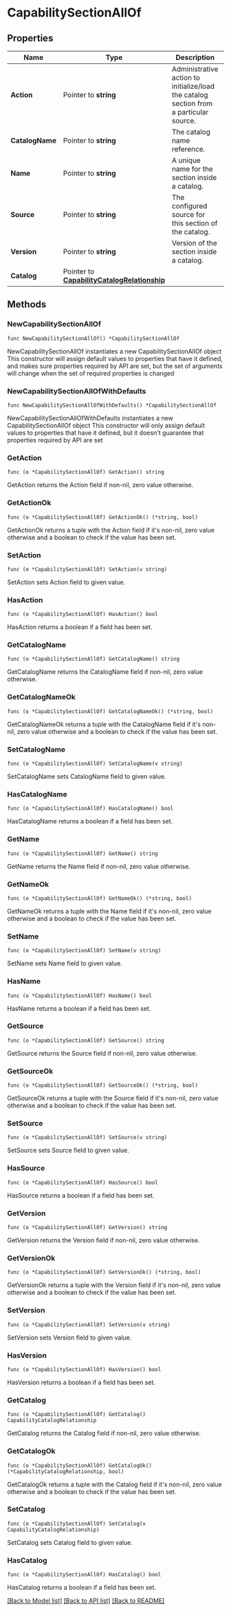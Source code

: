 # CapabilitySectionAllOf

## Properties

Name | Type | Description | Notes
------------ | ------------- | ------------- | -------------
**Action** | Pointer to **string** | Administrative action to initialize/load the catalog section from a particular source. | [optional] [readonly] [default to "None"]
**CatalogName** | Pointer to **string** | The catalog name reference. | [optional] 
**Name** | Pointer to **string** | A unique name for the section inside a catalog. | [optional] 
**Source** | Pointer to **string** | The configured source for this section of the catalog. | [optional] [readonly] [default to "Local"]
**Version** | Pointer to **string** | Version of the section inside a catalog. | [optional] 
**Catalog** | Pointer to [**CapabilityCatalogRelationship**](capability.Catalog.Relationship.md) |  | [optional] 

## Methods

### NewCapabilitySectionAllOf

`func NewCapabilitySectionAllOf() *CapabilitySectionAllOf`

NewCapabilitySectionAllOf instantiates a new CapabilitySectionAllOf object
This constructor will assign default values to properties that have it defined,
and makes sure properties required by API are set, but the set of arguments
will change when the set of required properties is changed

### NewCapabilitySectionAllOfWithDefaults

`func NewCapabilitySectionAllOfWithDefaults() *CapabilitySectionAllOf`

NewCapabilitySectionAllOfWithDefaults instantiates a new CapabilitySectionAllOf object
This constructor will only assign default values to properties that have it defined,
but it doesn't guarantee that properties required by API are set

### GetAction

`func (o *CapabilitySectionAllOf) GetAction() string`

GetAction returns the Action field if non-nil, zero value otherwise.

### GetActionOk

`func (o *CapabilitySectionAllOf) GetActionOk() (*string, bool)`

GetActionOk returns a tuple with the Action field if it's non-nil, zero value otherwise
and a boolean to check if the value has been set.

### SetAction

`func (o *CapabilitySectionAllOf) SetAction(v string)`

SetAction sets Action field to given value.

### HasAction

`func (o *CapabilitySectionAllOf) HasAction() bool`

HasAction returns a boolean if a field has been set.

### GetCatalogName

`func (o *CapabilitySectionAllOf) GetCatalogName() string`

GetCatalogName returns the CatalogName field if non-nil, zero value otherwise.

### GetCatalogNameOk

`func (o *CapabilitySectionAllOf) GetCatalogNameOk() (*string, bool)`

GetCatalogNameOk returns a tuple with the CatalogName field if it's non-nil, zero value otherwise
and a boolean to check if the value has been set.

### SetCatalogName

`func (o *CapabilitySectionAllOf) SetCatalogName(v string)`

SetCatalogName sets CatalogName field to given value.

### HasCatalogName

`func (o *CapabilitySectionAllOf) HasCatalogName() bool`

HasCatalogName returns a boolean if a field has been set.

### GetName

`func (o *CapabilitySectionAllOf) GetName() string`

GetName returns the Name field if non-nil, zero value otherwise.

### GetNameOk

`func (o *CapabilitySectionAllOf) GetNameOk() (*string, bool)`

GetNameOk returns a tuple with the Name field if it's non-nil, zero value otherwise
and a boolean to check if the value has been set.

### SetName

`func (o *CapabilitySectionAllOf) SetName(v string)`

SetName sets Name field to given value.

### HasName

`func (o *CapabilitySectionAllOf) HasName() bool`

HasName returns a boolean if a field has been set.

### GetSource

`func (o *CapabilitySectionAllOf) GetSource() string`

GetSource returns the Source field if non-nil, zero value otherwise.

### GetSourceOk

`func (o *CapabilitySectionAllOf) GetSourceOk() (*string, bool)`

GetSourceOk returns a tuple with the Source field if it's non-nil, zero value otherwise
and a boolean to check if the value has been set.

### SetSource

`func (o *CapabilitySectionAllOf) SetSource(v string)`

SetSource sets Source field to given value.

### HasSource

`func (o *CapabilitySectionAllOf) HasSource() bool`

HasSource returns a boolean if a field has been set.

### GetVersion

`func (o *CapabilitySectionAllOf) GetVersion() string`

GetVersion returns the Version field if non-nil, zero value otherwise.

### GetVersionOk

`func (o *CapabilitySectionAllOf) GetVersionOk() (*string, bool)`

GetVersionOk returns a tuple with the Version field if it's non-nil, zero value otherwise
and a boolean to check if the value has been set.

### SetVersion

`func (o *CapabilitySectionAllOf) SetVersion(v string)`

SetVersion sets Version field to given value.

### HasVersion

`func (o *CapabilitySectionAllOf) HasVersion() bool`

HasVersion returns a boolean if a field has been set.

### GetCatalog

`func (o *CapabilitySectionAllOf) GetCatalog() CapabilityCatalogRelationship`

GetCatalog returns the Catalog field if non-nil, zero value otherwise.

### GetCatalogOk

`func (o *CapabilitySectionAllOf) GetCatalogOk() (*CapabilityCatalogRelationship, bool)`

GetCatalogOk returns a tuple with the Catalog field if it's non-nil, zero value otherwise
and a boolean to check if the value has been set.

### SetCatalog

`func (o *CapabilitySectionAllOf) SetCatalog(v CapabilityCatalogRelationship)`

SetCatalog sets Catalog field to given value.

### HasCatalog

`func (o *CapabilitySectionAllOf) HasCatalog() bool`

HasCatalog returns a boolean if a field has been set.


[[Back to Model list]](../README.md#documentation-for-models) [[Back to API list]](../README.md#documentation-for-api-endpoints) [[Back to README]](../README.md)


